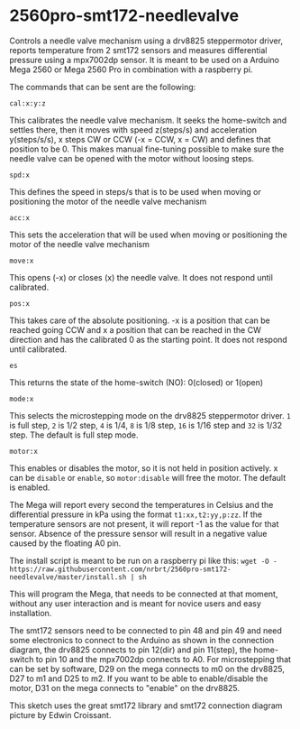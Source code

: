 # 2560pro-smt172-needlevalve
Controls a needle valve mechanism using a drv8825 steppermotor driver, reports temperature from 2 smt172 sensors and measures differential pressure using a mpx7002dp sensor.
It is meant to be used on a Arduino Mega 2560 or Mega 2560 Pro in combination with a raspberry pi.

The commands that can be sent are the following:

`cal:x:y:z`

This calibrates the needle valve mechanism. It seeks the home-switch and settles there, then it moves with speed z(steps/s) and acceleration y(steps/s/s), x steps CW or CCW (-x = CCW, x = CW) and defines that position to be 0. This makes manual fine-tuning possible to make sure the needle valve can be opened with the motor without loosing steps.

`spd:x`

This defines the speed in steps/s that is to be used when moving or positioning the motor of the needle valve mechanism

`acc:x`

This sets the acceleration that will be used when moving or positioning the motor of the needle valve mechanism

`move:x`

This opens (-x) or closes (x) the needle valve. It does not respond until calibrated.

`pos:x`

This takes care of the absolute positioning. -x is a position that can be reached going CCW and x a position that can be reached in the CW direction and has the calibrated 0 as the starting point. It does not respond until calibrated.

`es`

This returns the state of the home-switch (NO): 0(closed) or 1(open)

`mode:x`

This selects the microstepping mode on the drv8825 steppermotor driver. `1` is full step, `2` is 1/2 step, `4` is 1/4, `8` is 1/8 step, `16` is 1/16 step and `32` is 1/32 step. The default is full step mode.

`motor:x`

This enables or disables the motor, so it is not held in position actively. x can be `disable` or `enable`, so `motor:disable` will free the motor. The default is enabled.  

The Mega will report every second the temperatures in Celsius and the differential pressure in kPa using the format `t1:xx,t2:yy,p:zz`. If the temperature sensors are not present,
it will report -1 as the value for that sensor. Absence of the pressure sensor will result in a negative value caused by the floating A0 pin.

The install script is meant to be run on a raspberry pi like this:
`wget -O - https://raw.githubusercontent.com/nrbrt/2560pro-smt172-needlevalve/master/install.sh | sh`

This will program the Mega, that needs to be connected at that moment, without any user interaction and is meant for novice users
and easy installation.

The smt172 sensors need to be connected to pin 48 and pin 49 and need some electronics to connect to the Arduino as shown in the connection diagram, the drv8825 connects to pin 12(dir) and pin 11(step), the home-switch to pin 10 and the mpx7002dp connects to A0. For microstepping that can be set by software, D29 on the mega connects to m0 on the drv8825, D27 to m1 and D25 to m2. If you want to be able to enable/disable the motor, D31 on the mega connects to "enable" on the drv8825.

This sketch uses the great smt172 library and smt172 connection diagram picture by Edwin Croissant.
